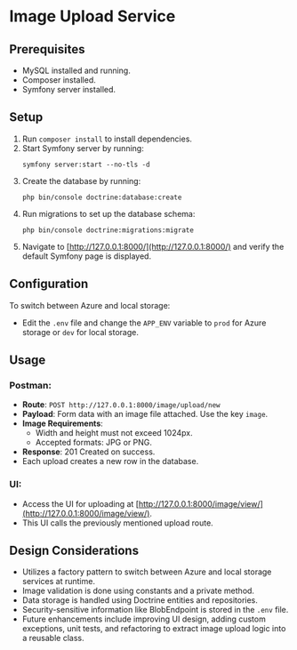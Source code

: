 # Image Upload Service

## Prerequisites

- MySQL installed and running.
- Composer installed.
- Symfony server installed.

## Setup

1. Run `composer install` to install dependencies.
2. Start Symfony server by running:
   ```
   symfony server:start --no-tls -d
   ```
3. Create the database by running:
   ```
   php bin/console doctrine:database:create
   ```
4. Run migrations to set up the database schema:
   ```
   php bin/console doctrine:migrations:migrate
   ```
5. Navigate to [http://127.0.0.1:8000/](http://127.0.0.1:8000/) and verify the default Symfony page is displayed.

## Configuration

To switch between Azure and local storage:

- Edit the `.env` file and change the `APP_ENV` variable to `prod` for Azure storage or `dev` for local storage.

## Usage

### Postman:

- **Route**: `POST http://127.0.0.1:8000/image/upload/new`
- **Payload**: Form data with an image file attached. Use the key `image`.
- **Image Requirements**:
  - Width and height must not exceed 1024px.
  - Accepted formats: JPG or PNG.
- **Response**: 201 Created on success.
- Each upload creates a new row in the database.

### UI:

- Access the UI for uploading at [http://127.0.0.1:8000/image/view/](http://127.0.0.1:8000/image/view/).
- This UI calls the previously mentioned upload route.

## Design Considerations

- Utilizes a factory pattern to switch between Azure and local storage services at runtime.
- Image validation is done using constants and a private method.
- Data storage is handled using Doctrine entities and repositories.
- Security-sensitive information like BlobEndpoint is stored in the `.env` file.
- Future enhancements include improving UI design, adding custom exceptions, unit tests, and refactoring to extract image upload logic into a reusable class.
